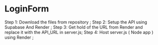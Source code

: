# LoginForm
Step 1: Download the files from repository ;
Step 2: Setup the API using Supabase And Render ;
Step 3: Get hold of the URL from Render and replace it with the API_URL in server.js;
Step 4: Host server.js ( Node app ) using Render ;
